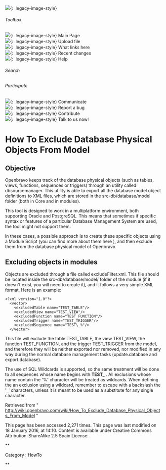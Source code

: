 ![](skins/openbravo/images/social-blogs-sidebar-banner.png){: .legacy-image-style}

######  Toolbox

![](skins/openbravo/images/flecha1.jpg){: .legacy-image-style} Main Page  
![](skins/openbravo/images/flecha1.jpg){: .legacy-image-style} Upload file  
![](skins/openbravo/images/flecha1.jpg){: .legacy-image-style} What links here  
![](skins/openbravo/images/flecha1.jpg){: .legacy-image-style} Recent changes  
![](skins/openbravo/images/flecha1.jpg){: .legacy-image-style} Help  
  
  

######  Search

######  Participate

![](skins/openbravo/images/flecha1.jpg){: .legacy-image-style} Communicate  
![](skins/openbravo/images/flecha1.jpg){: .legacy-image-style} Report a bug  
![](skins/openbravo/images/flecha1.jpg){: .legacy-image-style} Contribute  
![](skins/openbravo/images/flecha1.jpg){: .legacy-image-style} Talk to us now!  

  

#  How To Exclude Database Physical Objects From Model

##  Objective

Openbravo keeps track of the database physical objects (such as tables, views,
functions, sequences or triggers) through an utility called dbsourcemanager.
This utility is able to export all the database model object definitions to
XML files, which are stored in the src-db/database/model folder (both in Core
and in modules).

This tool is designed to work in a multiplatform environment, both supporting
Oracle and PostgreSQL. This means that sometimes if specific syntax or
features of a particular Database Management System are used, the tool might
not support them.

In these cases, a possible approach is to create these specific objects using
a Module Script (you can find more about them  here  ), and then exclude them
from the database physical model of Openbravo.

##  Excluding objects in modules

Objects are excluded through a file called excludeFilter.xml. This file should
be located inside the src-db/database/model/ folder of the module (if it
doesn't exist, you will need to create it), and it follows a very simple XML
format. Here is an example:

    
    
    <?xml version="1.0"?>
      <vector>
        <excludedTable name="TEST_TABLE"/>
        <excludedView name="TEST_VIEW"/>
        <excludedFunction name="TEST_FUNCTION"/>
        <excludedTrigger name="TEST_TRIGGER"/>
        <excludedSequence name="TEST\_%"/>
      </vector>

This file will exclude the table TEST_TABLE, the view TEST_VIEW, the function
TEST_FUNCTION, and the trigger TEST_TRIGGER from the model, and therefore they
will be neither exported nor removed, nor modified in any way during the
normal database management tasks (update.database and export.database).

The use of  SQL Wildcards  is supported, so the same treatment will be done to
all sequences whose name begins with **TEST_** . All exclusions whose name
contain the '%' character will be treated as wildcards. When defining the an
exclusion using a wildcard, remember to escape with a backslash the '_'
characters, unless it is meant to be used as a substitute for any single
character.

Retrieved from "
http://wiki.openbravo.com/wiki/How_To_Exclude_Database_Physical_Objects_From_Model
"

This page has been accessed 2,271 times. This page was last modified on 18
January 2016, at 14:10. Content is available under  Creative Commons
Attribution-ShareAlike 2.5 Spain License  .

  
**

Category  :  HowTo

**

